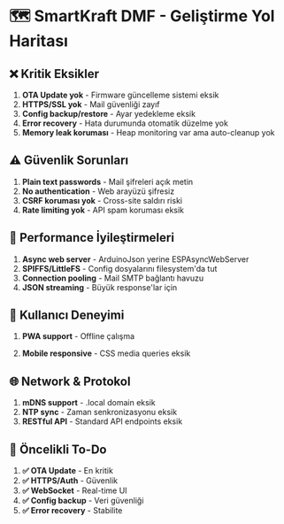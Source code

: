 # 🗺️ SmartKraft DMF - Geliştirme Yol Haritası

## ❌ **Kritik Eksikler**

1. **OTA Update yok** - Firmware güncelleme sistemi eksik
2. **HTTPS/SSL yok** - Mail güvenliği zayıf  
3. **Config backup/restore** - Ayar yedekleme eksik
4. **Error recovery** - Hata durumunda otomatik düzelme yok
5. **Memory leak koruması** - Heap monitoring var ama auto-cleanup yok

## ⚠️ **Güvenlik Sorunları**

1. **Plain text passwords** - Mail şifreleri açık metin
2. **No authentication** - Web arayüzü şifresiz
3. **CSRF koruması yok** - Cross-site saldırı riski
4. **Rate limiting yok** - API spam koruması eksik

## 🚀 **Performance İyileştirmeleri**

1. **Async web server** - ArduinoJson yerine ESPAsyncWebServer
2. **SPIFFS/LittleFS** - Config dosyalarını filesystem'da tut
3. **Connection pooling** - Mail SMTP bağlantı havuzu
4. **JSON streaming** - Büyük response'lar için

## 📱 **Kullanıcı Deneyimi**

1. **PWA support** - Offline çalışma

3. **Mobile responsive** - CSS media queries eksik




## 🌐 **Network & Protokol**

1. **mDNS support** - .local domain eksik
2. **NTP sync** - Zaman senkronizasyonu eksik  
4. **RESTful API** - Standard API endpoints eksik


       
## 🎯 **Öncelikli To-Do**

1. **✅ OTA Update** - En kritik
2. **✅ HTTPS/Auth** - Güvenlik
3. **✅ WebSocket** - Real-time UI
4. **✅ Config backup** - Veri güvenliği
5. **✅ Error recovery** - Stabilite